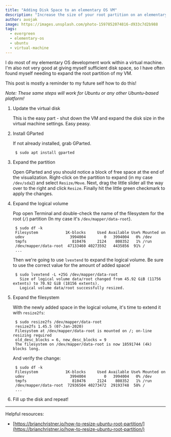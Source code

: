 ```yaml
---
title: "Adding Disk Space to an elementary OS VM"
description: "Increase the size of your root partition on an elementary OS VM"
author: avojak
image: https://images.unsplash.com/photo-1597852074816-d933c7d2b988
tags:
  - evergreen
  - elementary-os
  - ubuntu
  - virtual-machine
---
```


I do most of my elementary OS development work within a virtual machine. I'm also not very good at giving myself sufficient disk space, so I have often found myself needing to expand the root partition of my VM.

This post is mostly a reminder to my future self how to do this!

*Note: These same steps will work for Ubuntu or any other Ubuntu-based platform!*

1. Update the virtual disk

    This is the easy part - shut down the VM and expand the disk size in the virtual machine settings. Easy peasy.

2. Install GParted

    If not already installed, grab GParted.

        $ sudo apt install gparted

3. Expand the partition

    Open GParted and you should notice a block of free space at the end of the visualization. Right-click on the partition to expand (in my case `/dev/sda2`) and select `Resize/Move`. Next, drag the little slider all the way over to the right and click `Resize`. Finally hit the little green checkmark
    to apply the changes.

4. Expand the logical volume

    Pop open Terminal and double-check the name of the filesystem for the root (`/`) partition (In my case it's `/dev/mapper/data-root`).

        $ sudo df -k
        Filesystem            1K-blocks     Used Available Use% Mounted on
        udev                    3994004        0   3994004   0% /dev
        tmpfs                    810476     2124    808352   1% /run
        /dev/mapper/data-root  47133460 40273592   4435856  91% /
        ...

    Then we're going to use `lvextend` to expand the logical volume. Be sure to use the correct value for the amount of added space!

        $ sudo lvextend -L +25G /dev/mapper/data-root
          Size of logical volume data/root changed from 45.92 GiB (11756 extents) to 70.92 GiB (18156 extents).
          Logical volume data/root successfully resized.

5. Expand the filesystem

    With the newly added space in the logical volume, it's time to extend it with `resize2fs`:

        $ sudo resize2fs /dev/mapper/data-root
        resize2fs 1.45.5 (07-Jan-2020)
        Filesystem at /dev/mapper/data-root is mounted on /; on-line resizing required
        old_desc_blocks = 6, new_desc_blocks = 9
        The filesystem on /dev/mapper/data-root is now 18591744 (4k) blocks long.

    And verify the change:

        $ sudo df -k
        Filesystem            1K-blocks     Used Available Use% Mounted on
        udev                    3994004        0   3994004   0% /dev
        tmpfs                    810476     2124    808352   1% /run
        /dev/mapper/data-root  72936504 40273472  29193748  58% /
        ...

6. Fill up the disk and repeat!

---

Helpful resources:
- [https://brianchristner.io/how-to-resize-ubuntu-root-partition/](https://brianchristner.io/how-to-resize-ubuntu-root-partition/)